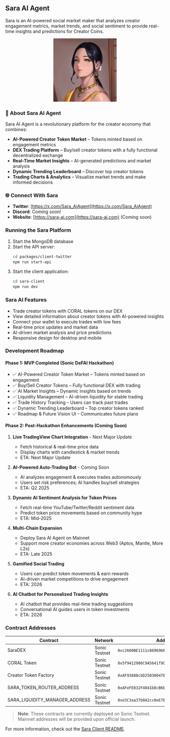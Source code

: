 ## Sara AI Agent

Sara is an AI-powered social market maker that analyzes creator engagement metrics, market trends, and social sentiment to provide real-time insights and predictions for Creator Coins.

<div align="center">
  <img src="./sara-client/public/Sara.jpg" alt="Sara AI Agent" width="200" />
</div>

### 🚀 About Sara AI Agent

Sara AI Agent is a revolutionary platform for the creator economy that combines:

- **AI-Powered Creator Token Market** – Tokens minted based on engagement metrics
- **DEX Trading Platform** – Buy/sell creator tokens with a fully functional decentralized exchange
- **Real-Time Market Insights** – AI-generated predictions and market analysis
- **Dynamic Trending Leaderboard** – Discover top creator tokens
- **Trading Charts & Analytics** – Visualize market trends and make informed decisions

### 🌐 Connect With Sara

- **Twitter**: [https://x.com/Sara_AiAgent](https://x.com/Sara_AiAgent)
- **Discord**: Coming soon!
- **Website**: [https://sara-ai.com](https://sara-ai.com) (Coming soon)

### Running the Sara Platform

1. Start the MongoDB database
2. Start the API server:
   ```bash
   cd packages/client-twitter
   npm run start-api
   ```
3. Start the client application:
   ```bash
   cd sara-client
   npm run dev
   ```

### Sara AI Features

- Trade creator tokens with CORAL tokens on our DEX
- View detailed information about creator tokens with AI-powered insights
- Connect your wallet to execute trades with low fees
- Real-time price updates and market data
- AI-driven market analysis and price predictions
- Responsive design for desktop and mobile

### Development Roadmap

#### Phase 1: MVP Completed (Sonic DeFAI Hackathon)
- ✅ AI-Powered Creator Token Market – Tokens minted based on engagement
- ✅ Buy/Sell Creator Tokens – Fully functional DEX with trading
- ✅ AI Market Insights – Dynamic insights based on trends
- ✅ Liquidity Management – AI-driven liquidity for stable trading
- ✅ Trade History Tracking – Users can track past trades
- ✅ Dynamic Trending Leaderboard – Top creator tokens ranked
- ✅ Roadmap & Future Vision UI – Communicates future plans

#### Phase 2: Post-Hackathon Enhancements (Coming Soon)
1. **Live TradingView Chart Integration** - Next Major Update
   - Fetch historical & real-time price data
   - Display charts with candlestick & market trends
   - ETA: Next Major Update

2. **AI-Powered Auto-Trading Bot** - Coming Soon
   - AI analyzes engagement & executes trades autonomously
   - Users set risk preferences; AI handles buy/sell strategies
   - ETA: Q2 2025

3. **Dynamic AI Sentiment Analysis for Token Prices**
   - Fetch real-time YouTube/Twitter/Reddit sentiment data
   - Predict token price movements based on community hype
   - ETA: Mid-2025

4. **Multi-Chain Expansion**
   - Deploy Sara AI Agent on Mainnet
   - Support more creator economies across Web3 (Aptos, Mantle, More L2s)
   - ETA: Late 2025

5. **Gamified Social Trading**
   - Users can predict token movements & earn rewards
   - AI-driven market competitions to drive engagement
   - ETA: 2026

6. **AI Chatbot for Personalized Trading Insights**
   - AI chatbot that provides real-time trading suggestions
   - Conversational AI guides users in token investments
   - ETA: 2026

### Contract Addresses

| Contract | Network | Address |
|----------|---------|---------|
| SaraDEX | Sonic Testnet | `0xc2600BE1111c8696966726b8cee571E048aFe962` |
| CORAL Token | Sonic Testnet | `0x5f9412906C9A5641f9CC22BA41ECB3a653E8B7a0` |
| Creator Token Factory | Sonic Testnet | `0xAF93888cbD250300470A1618206e036E11470149` |
| SARA_TOKEN_ROUTER_ADDRESS | Sonic Testnet | `0xAFeFE032F4041b8cB6b42b23e51011061B578180` |
| SARA_LIQUIDITY_MANAGER_ADDRESS | Sonic Testnet | `0xe3C3aa37b0A2cc0eE70a7Bfc41e6c46Eea748562` |

> **Note**: These contracts are currently deployed on Sonic Testnet. Mainnet addresses will be provided upon official launch.

For more information, check out the [Sara Client README](./sara-client/README.md).
